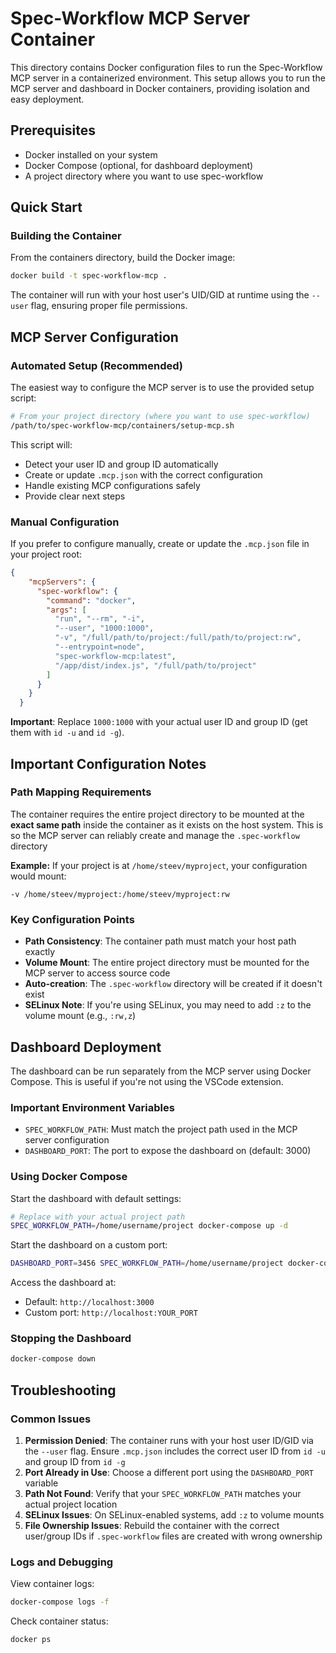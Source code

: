# Spec-Workflow MCP Server Container

This directory contains Docker configuration files to run the Spec-Workflow MCP server in a containerized environment. This setup allows you to run the MCP server and dashboard in Docker containers, providing isolation and easy deployment.

## Prerequisites

- Docker installed on your system
- Docker Compose (optional, for dashboard deployment)
- A project directory where you want to use spec-workflow

## Quick Start

### Building the Container

From the containers directory, build the Docker image:

```bash
docker build -t spec-workflow-mcp .
```

The container will run with your host user's UID/GID at runtime using the `--user` flag, ensuring proper file permissions.

## MCP Server Configuration

### Automated Setup (Recommended)

The easiest way to configure the MCP server is to use the provided setup script:

```bash
# From your project directory (where you want to use spec-workflow)
/path/to/spec-workflow-mcp/containers/setup-mcp.sh
```

This script will:
- Detect your user ID and group ID automatically
- Create or update `.mcp.json` with the correct configuration
- Handle existing MCP configurations safely
- Provide clear next steps

### Manual Configuration

If you prefer to configure manually, create or update the `.mcp.json` file in your project root:

```json
{
    "mcpServers": {
      "spec-workflow": {
        "command": "docker",
        "args": [
          "run", "--rm", "-i",
          "--user", "1000:1000",
          "-v", "/full/path/to/project:/full/path/to/project:rw",
          "--entrypoint=node",
          "spec-workflow-mcp:latest",
          "/app/dist/index.js", "/full/path/to/project"
        ]
      }
    }
  }

```

**Important**: Replace `1000:1000` with your actual user ID and group ID (get them with `id -u` and `id -g`).

## Important Configuration Notes

### Path Mapping Requirements

The container requires the entire project directory to be mounted at the **exact same path** inside the container as it exists on the host system. This is so the MCP server can reliably create and manage the `.spec-workflow` directory


**Example:** If your project is at `/home/steev/myproject`, your configuration would mount:
```
-v /home/steev/myproject:/home/steev/myproject:rw
```

### Key Configuration Points

- **Path Consistency**: The container path must match your host path exactly
- **Volume Mount**: The entire project directory must be mounted for the MCP server to access source code
- **Auto-creation**: The `.spec-workflow` directory will be created if it doesn't exist
- **SELinux Note**: If you're using SELinux, you may need to add `:z` to the volume mount (e.g., `:rw,z`)

## Dashboard Deployment

The dashboard can be run separately from the MCP server using Docker Compose. This is useful if you're not using the VSCode extension.

### Important Environment Variables

- `SPEC_WORKFLOW_PATH`: Must match the project path used in the MCP server configuration
- `DASHBOARD_PORT`: The port to expose the dashboard on (default: 3000)

### Using Docker Compose

Start the dashboard with default settings:

```bash
# Replace with your actual project path
SPEC_WORKFLOW_PATH=/home/username/project docker-compose up -d
```

Start the dashboard on a custom port:

```bash
DASHBOARD_PORT=3456 SPEC_WORKFLOW_PATH=/home/username/project docker-compose up -d
```

Access the dashboard at:
- Default: `http://localhost:3000`
- Custom port: `http://localhost:YOUR_PORT`

### Stopping the Dashboard

```bash
docker-compose down
```

## Troubleshooting

### Common Issues

1. **Permission Denied**: The container runs with your host user ID/GID via the `--user` flag. Ensure `.mcp.json` includes the correct user ID from `id -u` and group ID from `id -g`
2. **Port Already in Use**: Choose a different port using the `DASHBOARD_PORT` variable
3. **Path Not Found**: Verify that your `SPEC_WORKFLOW_PATH` matches your actual project location
4. **SELinux Issues**: On SELinux-enabled systems, add `:z` to volume mounts
5. **File Ownership Issues**: Rebuild the container with the correct user/group IDs if `.spec-workflow` files are created with wrong ownership

### Logs and Debugging

View container logs:
```bash
docker-compose logs -f
```

Check container status:
```bash
docker ps
```
